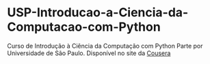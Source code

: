 # USP-Introducao-a-Ciencia-da-Computacao-com-Python
Curso de Introdução à Ciência da Computação com Python Parte  por Universidade de São Paulo.   Disponível no site da [Cousera](https://www.coursera.org/learn/ciencia-computacao-python-conceitos)
